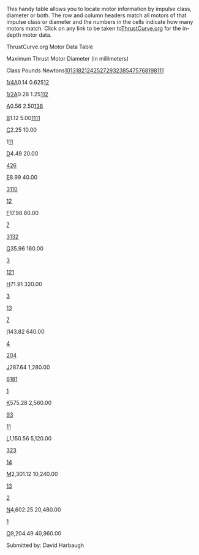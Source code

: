 This handy table allows you to locate motor information by impulse class, diameter or both. The row and column headers match all motors of that impulse class or diameter and the numbers in the cells indicate how many motors match. Click on any link to be taken to[ThrustCurve.org](http://www.thrustcurve.org) for the in-depth motor data.

ThrustCurve.org Motor Data Table

Maximum Thrust Motor Diameter (in millimeters)

Class Pounds Newtons[10](http://www.thrustcurve.org/cgi-bin/search.pl?manufacturer=%28all%29&class=%28all%29&diameter=10&organization=%28all%29&sort=class)[13](http://www.thrustcurve.org/cgi-bin/search.pl?manufacturer=%28all%29&class=%28all%29&diameter=13&organization=%28all%29&sort=class)[18](http://www.thrustcurve.org/cgi-bin/search.pl?manufacturer=%28all%29&class=%28all%29&diameter=18&organization=%28all%29&sort=class)[21](http://www.thrustcurve.org/cgi-bin/search.pl?manufacturer=%28all%29&class=%28all%29&diameter=21&organization=%28all%29&sort=class)[24](http://www.thrustcurve.org/cgi-bin/search.pl?manufacturer=%28all%29&class=%28all%29&diameter=24&organization=%28all%29&sort=class)[25](http://www.thrustcurve.org/cgi-bin/search.pl?manufacturer=%28all%29&class=%28all%29&diameter=26&organization=%28all%29&sort=class)[27](http://www.thrustcurve.org/cgi-bin/search.pl?manufacturer=%28all%29&class=%28all%29&diameter=27&organization=%28all%29&sort=class)[29](http://www.thrustcurve.org/cgi-bin/search.pl?manufacturer=%28all%29&class=%28all%29&diameter=29&organization=%28all%29&sort=class)[32](http://www.thrustcurve.org/cgi-bin/search.pl?manufacturer=%28all%29&class=%28all%29&diameter=32&organization=%28all%29&sort=class)[38](http://www.thrustcurve.org/cgi-bin/search.pl?manufacturer=%28all%29&class=%28all%29&diameter=38&organization=%28all%29&sort=class)[54](http://www.thrustcurve.org/cgi-bin/search.pl?manufacturer=%28all%29&class=%28all%29&diameter=54&organization=%28all%29&sort=class)[75](http://www.thrustcurve.org/cgi-bin/search.pl?manufacturer=%28all%29&class=%28all%29&diameter=75&organization=%28all%29&sort=class)[76](http://www.thrustcurve.org/cgi-bin/search.pl?manufacturer=%28all%29&class=%28all%29&diameter=76&organization=%28all%29&sort=class)[81](http://www.thrustcurve.org/cgi-bin/search.pl?manufacturer=%28all%29&class=%28all%29&diameter=81&organization=%28all%29&sort=class)[98](http://www.thrustcurve.org/cgi-bin/search.pl?manufacturer=%28all%29&class=%28all%29&diameter=98&organization=%28all%29&sort=class)[111](http://www.thrustcurve.org/cgi-bin/search.pl?manufacturer=%28all%29&class=%28all%29&diameter=111&organization=%28all%29&sort=class)

[1/4A](http://www.thrustcurve.org/cgi-bin/search.pl?sort=impulse&designation=1%2F4A)0.14 0.625[1](http://www.thrustcurve.org/cgi-bin/search.pl?manufacturer=%28all%29&class=1%2F4A&diameter=10&organization=%28all%29&sort=class)[2](http://www.thrustcurve.org/cgi-bin/search.pl?manufacturer=%28all%29&class=1%2F4A&diameter=13&organization=%28all%29&sort=class)

[1/2A](http://www.thrustcurve.org/cgi-bin/search.pl?sort=impulse&designation=1%2F2A)0.28 1.25[1](http://www.thrustcurve.org/cgi-bin/search.pl?manufacturer=%28all%29&class=1%2F2A&diameter=10&organization=%28all%29&sort=class)[1](http://www.thrustcurve.org/cgi-bin/search.pl?manufacturer=%28all%29&class=1%2F2A&diameter=13&organization=%28all%29&sort=class)[2](http://www.thrustcurve.org/cgi-bin/search.pl?manufacturer=%28all%29&class=1%2F2A&diameter=18&organization=%28all%29&sort=class)

[A](http://www.thrustcurve.org/cgi-bin/search.pl?sort=impulse&designation=A)0.56 2.50[1](http://www.thrustcurve.org/cgi-bin/search.pl?manufacturer=%28all%29&class=A&diameter=10&organization=%28all%29&sort=class)[3](http://www.thrustcurve.org/cgi-bin/search.pl?manufacturer=%28all%29&class=A&diameter=13&organization=%28all%29&sort=class)[6](http://www.thrustcurve.org/cgi-bin/search.pl?manufacturer=%28all%29&class=A&diameter=18&organization=%28all%29&sort=class)

[B](http://www.thrustcurve.org/cgi-bin/search.pl?sort=impulse&designation=B)1.12 5.00[1](http://www.thrustcurve.org/cgi-bin/search.pl?manufacturer=%28all%29&class=B&diameter=10&organization=%28all%29&sort=class)[1](http://www.thrustcurve.org/cgi-bin/search.pl?manufacturer=%28all%29&class=B&diameter=13&organization=%28all%29&sort=class)[11](http://www.thrustcurve.org/cgi-bin/search.pl?manufacturer=%28all%29&class=B&diameter=18&organization=%28all%29&sort=class)

[C](http://www.thrustcurve.org/cgi-bin/search.pl?sort=impulse&designation=C)2.25 10.00

1[11](http://www.thrustcurve.org/cgi-bin/search.pl?manufacturer=%28all%29&class=C&diameter=18&organization=%28all%29&sort=class)

[D](http://www.thrustcurve.org/cgi-bin/search.pl?sort=impulse&designation=D)4.49 20.00

[4](http://www.thrustcurve.org/cgi-bin/search.pl?manufacturer=%28all%29&class=D&diameter=18&organization=%28all%29&sort=class)[2](http://www.thrustcurve.org/cgi-bin/search.pl?manufacturer=%28all%29&class=D&diameter=21&organization=%28all%29&sort=class)[6](http://www.thrustcurve.org/cgi-bin/search.pl?manufacturer=%28all%29&class=D&diameter=24&organization=%28all%29&sort=class)

[E](http://www.thrustcurve.org/cgi-bin/search.pl?sort=impulse&designation=E)8.99 40.00

[3](http://www.thrustcurve.org/cgi-bin/search.pl?manufacturer=%28all%29&class=E&diameter=18&organization=%28all%29&sort=class)[1](http://www.thrustcurve.org/cgi-bin/search.pl?manufacturer=%28all%29&class=E&diameter=21&organization=%28all%29&sort=class)[10](http://www.thrustcurve.org/cgi-bin/search.pl?manufacturer=%28all%29&class=E&diameter=24&organization=%28all%29&sort=class)

[1](http://www.thrustcurve.org/cgi-bin/search.pl?manufacturer=%28all%29&class=E&diameter=27&organization=%28all%29&sort=class)[2](http://www.thrustcurve.org/cgi-bin/search.pl?manufacturer=%28all%29&class=E&diameter=29&organization=%28all%29&sort=class)

[F](http://www.thrustcurve.org/cgi-bin/search.pl?sort=impulse&designation=F)17.98 80.00

[7](http://www.thrustcurve.org/cgi-bin/search.pl?manufacturer=%28all%29&class=F&diameter=24&organization=%28all%29&sort=class)

[3](http://www.thrustcurve.org/cgi-bin/search.pl?manufacturer=%28all%29&class=F&diameter=27&organization=%28all%29&sort=class)[13](http://www.thrustcurve.org/cgi-bin/search.pl?manufacturer=%28all%29&class=F&diameter=29&organization=%28all%29&sort=class)[2](http://www.thrustcurve.org/cgi-bin/search.pl?manufacturer=%28all%29&class=F&diameter=32&organization=%28all%29&sort=class)

[G](http://www.thrustcurve.org/cgi-bin/search.pl?sort=impulse&designation=G)35.96 160.00

[3](http://www.thrustcurve.org/cgi-bin/search.pl?manufacturer=%28all%29&class=G&diameter=24&organization=%28all%29&sort=class)

[12](http://www.thrustcurve.org/cgi-bin/search.pl?manufacturer=%28all%29&class=G&diameter=29&organization=%28all%29&sort=class)[1](http://www.thrustcurve.org/cgi-bin/search.pl?manufacturer=%28all%29&class=G&diameter=32&organization=%28all%29&sort=class)

[H](http://www.thrustcurve.org/cgi-bin/search.pl?sort=impulse&designation=H)71.91 320.00

[3](http://www.thrustcurve.org/cgi-bin/search.pl?manufacturer=%28all%29&class=H&diameter=25&organization=%28all%29&sort=class)

[13](http://www.thrustcurve.org/cgi-bin/search.pl?manufacturer=%28all%29&class=H&diameter=29&organization=%28all%29&sort=class)

[7](http://www.thrustcurve.org/cgi-bin/search.pl?manufacturer=%28all%29&class=H&diameter=38&organization=%28all%29&sort=class)

[I](http://www.thrustcurve.org/cgi-bin/search.pl?sort=impulse&designation=I)143.82 640.00

[4](http://www.thrustcurve.org/cgi-bin/search.pl?manufacturer=%28all%29&class=I&diameter=29&organization=%28all%29&sort=class)

[20](http://www.thrustcurve.org/cgi-bin/search.pl?manufacturer=%28all%29&class=I&diameter=38&organization=%28all%29&sort=class)[4](http://www.thrustcurve.org/cgi-bin/search.pl?manufacturer=%28all%29&class=I&diameter=54&organization=%28all%29&sort=class)

[J](http://www.thrustcurve.org/cgi-bin/search.pl?sort=impulse&designation=J)287.64 1,280.00

[6](http://www.thrustcurve.org/cgi-bin/search.pl?manufacturer=%28all%29&class=J&diameter=38&organization=%28all%29&sort=class)[18](http://www.thrustcurve.org/cgi-bin/search.pl?manufacturer=%28all%29&class=J&diameter=54&organization=%28all%29&sort=class)[1](http://www.thrustcurve.org/cgi-bin/search.pl?manufacturer=%28all%29&class=J&diameter=75&organization=%28all%29&sort=class)

[1](http://www.thrustcurve.org/cgi-bin/search.pl?manufacturer=%28all%29&class=J&diameter=81&organization=%28all%29&sort=class)

[K](http://www.thrustcurve.org/cgi-bin/search.pl?sort=impulse&designation=K)575.28 2,560.00

[9](http://www.thrustcurve.org/cgi-bin/search.pl?manufacturer=%28all%29&class=K&diameter=54&organization=%28all%29&sort=class)[3](http://www.thrustcurve.org/cgi-bin/search.pl?manufacturer=%28all%29&class=K&diameter=75&organization=%28all%29&sort=class)

[1](http://www.thrustcurve.org/cgi-bin/search.pl?manufacturer=%28all%29&class=K&diameter=81&organization=%28all%29&sort=class)[1](http://www.thrustcurve.org/cgi-bin/search.pl?manufacturer=%28all%29&class=K&diameter=98&organization=%28all%29&sort=class)

[L](http://www.thrustcurve.org/cgi-bin/search.pl?sort=impulse&designation=L)1,150.56 5,120.00

[3](http://www.thrustcurve.org/cgi-bin/search.pl?manufacturer=%28all%29&class=L&diameter=54&organization=%28all%29&sort=class)[2](http://www.thrustcurve.org/cgi-bin/search.pl?manufacturer=%28all%29&class=L&diameter=75&organization=%28all%29&sort=class)[3](http://www.thrustcurve.org/cgi-bin/search.pl?manufacturer=%28all%29&class=L&diameter=76&organization=%28all%29&sort=class)

[1](http://www.thrustcurve.org/cgi-bin/search.pl?manufacturer=%28all%29&class=L&diameter=98&organization=%28all%29&sort=class)[4](http://www.thrustcurve.org/cgi-bin/search.pl?manufacturer=%28all%29&class=L&diameter=111&organization=%28all%29&sort=class)

[M](http://www.thrustcurve.org/cgi-bin/search.pl?sort=impulse&designation=M)2,301.12 10,240.00

[1](http://www.thrustcurve.org/cgi-bin/search.pl?manufacturer=%28all%29&class=M&diameter=75&organization=%28all%29&sort=class)[3](http://www.thrustcurve.org/cgi-bin/search.pl?manufacturer=%28all%29&class=M&diameter=76&organization=%28all%29&sort=class)

[2](http://www.thrustcurve.org/cgi-bin/search.pl?manufacturer=%28all%29&class=M&diameter=98&organization=%28all%29&sort=class)

[N](http://www.thrustcurve.org/cgi-bin/search.pl?sort=impulse&designation=N)4,602.25 20,480.00

[1](http://www.thrustcurve.org/cgi-bin/search.pl?manufacturer=%28all%29&class=N&diameter=98&organization=%28all%29&sort=class)

[O](http://www.thrustcurve.org/cgi-bin/search.pl?sort=impulse&designation=O)9,204.49 40,960.00

Submitted by: David Harbaugh

